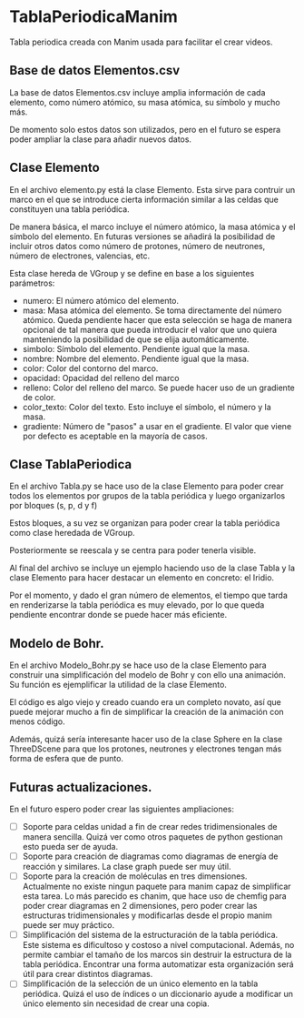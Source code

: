 # TablaPeriodicaManim
Tabla periodica creada con Manim usada para facilitar el crear videos.


## Base de datos Elementos.csv

La base de datos Elementos.csv incluye amplia información de cada elemento, como número atómico, su masa atómica, su símbolo y mucho más. 

De momento solo estos datos son utilizados, pero en el futuro se espera poder ampliar la clase para añadir nuevos datos. 

## Clase Elemento

En el archivo elemento.py está la clase Elemento. Esta sirve para contruir un marco en el que se introduce cierta información similar a las celdas que constituyen una tabla periódica. 

De manera básica, el marco incluye el número atómico, la masa atómica y el símbolo del elemento. En futuras versiones se añadirá la posibilidad de incluir otros datos como número de protones, número de neutrones, número de electrones, valencias, etc.

Esta clase hereda de VGroup y se define en base a los siguientes parámetros:

- numero: El número atómico del elemento.
- masa: Masa atómica del elemento. Se toma directamente del número atómico. Queda pendiente hacer que esta selección se haga de manera opcional de tal manera que pueda introducir el valor que uno quiera manteniendo la posibilidad de que se elija automáticamente.
- simbolo: Símbolo del elemento. Pendiente igual que la masa.
- nombre: Nombre del elemento. Pendiente igual que la masa.
- color: Color del contorno del marco.
- opacidad: Opacidad del relleno del marco
- relleno: Color del relleno del marco. Se puede hacer uso de un gradiente de color.
- color_texto: Color del texto. Esto incluye el símbolo, el número y la masa. 
- gradiente: Número de "pasos" a usar en el gradiente. El valor que viene por defecto es aceptable en la mayoría de casos. 

## Clase TablaPeriodica

En el archivo Tabla.py se hace uso de la clase Elemento para poder crear todos los elementos por grupos de la tabla periódica y luego organizarlos por bloques (s, p, d y f)

Estos bloques, a su vez se organizan para poder crear la tabla periódica como clase heredada de VGroup. 

Posteriormente se reescala y se centra para poder tenerla visible. 

Al final del archivo se incluye un ejemplo haciendo uso de la clase Tabla y la clase Elemento para hacer destacar un elemento en concreto: el Iridio. 

Por el momento, y dado el gran número de elementos, el tiempo que tarda en renderizarse la tabla periódica es muy elevado, por lo que queda pendiente encontrar donde se puede hacer más eficiente.

## Modelo de Bohr. 

En el archivo Modelo_Bohr.py se hace uso de la clase Elemento para construir una simplificación del modelo de Bohr y con ello una animación. Su función es ejemplificar la utilidad de la clase Elemento. 

El código es algo viejo y creado cuando era un completo novato, así que puede mejorar mucho a fin de simplificar la creación de la animación con menos código. 

Además, quizá sería interesante hacer uso de la clase Sphere en la clase ThreeDScene para que los protones, neutrones y electrones tengan más forma de esfera que de punto. 

## Futuras actualizaciones.

En el futuro espero poder crear las siguientes ampliaciones: 

- [ ] Soporte para celdas unidad a fin de crear redes tridimensionales de manera sencilla. Quizá ver como otros paquetes de python gestionan esto pueda ser de ayuda.
- [ ] Soporte para creación de diagramas como diagramas de energía de reacción y similares. La clase graph puede ser muy útil.
- [ ] Soporte para la creación de moléculas en tres dimensiones. Actualmente no existe ningun paquete para manim capaz de simplificar esta tarea. Lo más parecido es chanim, que hace uso de chemfig para poder crear diagramas en 2 dimensiones, pero poder crear las estructuras tridimensionales y modificarlas desde el propio manim puede ser muy práctico. 
- [ ] Simplificación del sistema de la estructuración de la tabla periódica. Este sistema es dificultoso y costoso a nivel computacional. Además, no permite cambiar el tamaño de los marcos sin destruir la estructura de la tabla periódica. Encontrar una forma automatizar esta organización será útil para crear distintos diagramas.
- [ ] Simplificación de la selección de un único elemento en la tabla periódica. Quizá el uso de índices o un diccionario ayude a modificar un único elemento sin necesidad de crear una copia. 
